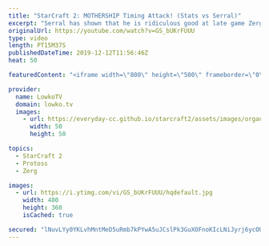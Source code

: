 ```yaml
---
title: "StarCraft 2: MOTHERSHIP Timing Attack! (Stats vs Serral)"
excerpt: "Serral has shown that he is ridiculous good at late game Zerg in StarCraft 2, especially versus Terran. What about the current stats of Zerg versus Protoss timing attack? In this game Stats goes for a very unorthodox timing attack with a Mothership, as a follow up wave of Archon Immortal Zealot Storm."
originalUrl: https://youtube.com/watch?v=GS_bUKrFUUU
type: video
length: PT15M37S
publishedDateTime: 2019-12-12T11:56:46Z
heat: 50

featuredContent: "<iframe width=\"800\" height=\"500\" frameborder=\"0\" src=\"https://www.youtube.com/embed/GS_bUKrFUUU\" allow=\"accelerometer; autoplay; encrypted-media; gyroscope; picture-in-picture\" allowfullscreen></iframe>"

provider:
  name: LowkoTV
  domain: lowko.tv
  images:
    - url: https://everyday-cc.github.io/starcraft2/assets/images/organizations/lowko.tv-50x50.jpg
      width: 50
      height: 50

topics:
  - StarCraft 2
  - Protoss
  - Zerg

images:
  - url: https://i.ytimg.com/vi/GS_bUKrFUUU/hqdefault.jpg
    width: 480
    height: 360
    isCached: true

secured: "lNuvLYy0YKLvhMntMeD5uRmb7kPYwA5uJCslPk3GuXOFnoKIcLNiJyrj6ycOUzeUzW+e/ZMTbeuPPD4QWR86giet5BorReJETLvKKPMJ5QXrEwTjsjkaF+CeAqaIcYY3/1c7UrlMNszaSegcrJF4sZ7/lBtGsys9lX1Ae3PuaV7UhsnCnrzfgdAHVG/BSa23qT7NZ7jPbK8CEM9rFnvQy0wF5bVTtC450BeIXm9mI00ZySe1ox1O86Qaul0vLRzHgen0ghlHcAyG0hpu2LzknFVZ83LV+C7XtPC3xZcWUe7zccOlq2cXe0mQWE4vdARHCSByePmsuwXcySPx9Y9pDmPCF4HmUainruD2As3xY76XfiYFFZy/LzuWsLY0r/nILbuCabgqG+OOuxFA8f4O6CnF/BC+v0cCqxfph+Qmg6exMYzsJ6NC4oLi7+pNQOXT;dH7Kxaw50ZyheS3ZPNTQCA=="
---
```


